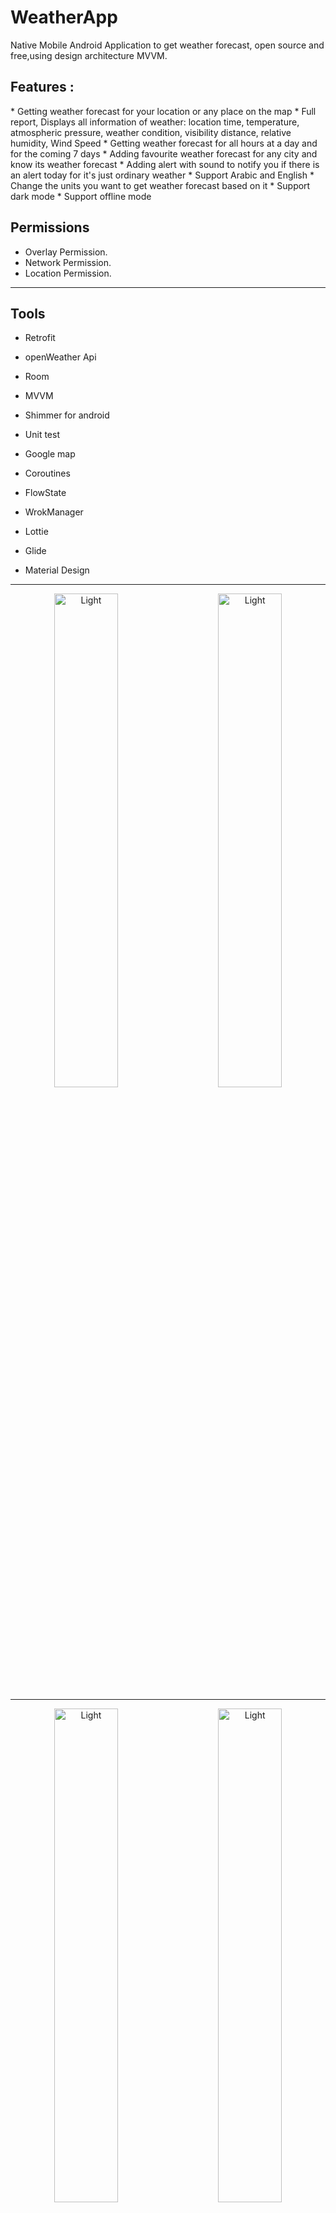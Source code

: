 # WeatherApp

 Native Mobile Android Application to get weather forecast, open source and free,using design architecture MVVM.

<h2>Features :</h2>
* Getting weather forecast for your location or any place on the map
* Full report, Displays all information of weather: location time, temperature, atmospheric pressure, weather condition, visibility distance, relative humidity, Wind Speed
*  Getting weather forecast for all hours at a day and for the coming 7 days
* Adding favourite weather forecast for any city and know its weather forecast
* Adding alert with sound to notify you if there is an alert today for it's just ordinary weather
* Support Arabic and English
* Change the units you want to get weather forecast based on it
* Support dark mode
* Support offline mode

<h2>Permissions</h2>

* Overlay Permission.
* Network Permission.
* Location Permission.

<hr>
<h2>Tools </h2>

- Retrofit 

- openWeather  Api

- Room 

- MVVM

- Shimmer for android

- Unit test

- Google map

- Coroutines

- FlowState

- WrokManager

- Lottie

- Glide

- Material Design

<hr>
<p align="center">
<img alt="Light" src="https://github.com/ammarelriyali/WeatherMood/blob/main/screenshots/1.png" width="45%">
&nbsp; &nbsp; &nbsp; &nbsp;
<img alt="Light" src="https://github.com/ammarelriyali/WeatherMood/blob/main/screenshots/15.png" width="45%">
</p>
<hr>

<p align="center">
<img alt="Light" src="https://github.com/ammarelriyali/WeatherMood/blob/main/screenshots/2.png" width="45%">
&nbsp; &nbsp; &nbsp; &nbsp;
<img alt="Light" src="https://github.com/ammarelriyali/WeatherMood/blob/main/screenshots/3.png" width="45%">
</p>
<hr>
<p align="center">
<img alt="Light" src="https://github.com/ammarelriyali/WeatherMood/blob/main/screenshots/4.png" width="45%">
&nbsp; &nbsp; &nbsp; &nbsp;
<img alt="Light" src="https://github.com/ammarelriyali/WeatherMood/blob/main/screenshots/5.png" width="45%">
</p>

<hr>
<p align="center">
<img alt="Light" src="https://github.com/ammarelriyali/WeatherMood/blob/main/screenshots/6.png" width="45%">
&nbsp; &nbsp; &nbsp; &nbsp;
<img alt="Light" src="https://github.com/ammarelriyali/WeatherMood/blob/main/screenshots/7.png" width="45%">
</p>
<hr>

<p align="center">
<img alt="Light" src="https://github.com/ammarelriyali/WeatherMood/blob/main/screenshots/8.png" width="45%">
&nbsp; &nbsp; &nbsp; &nbsp;
<img alt="Light" src="https://github.com/ammarelriyali/WeatherMood/blob/main/screenshots/9.png" width="45%">
</p>
<hr>
<p align="center">
<img alt="Light" src="https://github.com/ammarelriyali/WeatherMood/blob/main/screenshots/10.png" width="45%">
&nbsp; &nbsp; &nbsp; &nbsp;
<img alt="Light" src="https://github.com/ammarelriyali/WeatherMood/blob/main/screenshots/11.png" width="45%">
</p>
<hr>
<p align="center">
<img alt="Light" src="https://github.com/ammarelriyali/WeatherMood/blob/main/screenshots/12.png" width="45%">
&nbsp; &nbsp; &nbsp; &nbsp;
<img alt="Light" src="https://github.com/ammarelriyali/WeatherMood/blob/main/screenshots/13.png" width="45%">




